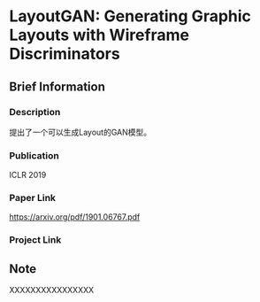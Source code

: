 # LayoutGAN: Generating Graphic Layouts with Wireframe Discriminators

## Brief Information

### Description

提出了一个可以生成Layout的GAN模型。

### Publication

ICLR 2019

### Paper Link

https://arxiv.org/pdf/1901.06767.pdf  

### Project Link

## Note

XXXXXXXXXXXXXXXX
